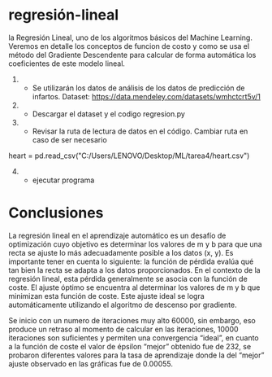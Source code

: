 # regresión-lineal
 la Regresión Lineal, uno de los algoritmos básicos del Machine Learning. Veremos en detalle los conceptos de  funcion de costo y como se usa el método del Gradiente Descendente para calcular de forma automática los coeficientes de este modelo lineal.

1. - Se utilizarán los datos de análisis de los datos de predicción de infartos. 
Dataset: https://data.mendeley.com/datasets/wmhctcrt5v/1 

2. - Descargar el dataset y el codigo regresion.py

3. - Revisar la ruta de lectura de datos en el código. Cambiar ruta en caso de ser necesario

heart = pd.read_csv("C:/Users/LENOVO/Desktop/ML/tarea4/heart.csv")


4. - ejecutar programa

# Conclusiones
La regresión lineal en el aprendizaje automático es un desafío de optimización cuyo objetivo es determinar los valores de m y b para que una recta se ajuste lo más adecuadamente posible a los datos (x, y). Es importante tener en cuenta lo siguiente: la función de pérdida evalúa qué tan bien la recta se adapta a los datos proporcionados. En el contexto de la regresión lineal, esta pérdida generalmente se asocia con la función de coste. El ajuste óptimo se encuentra al determinar los valores de m y b que minimizan esta función de coste. Este ajuste ideal se logra automáticamente utilizando el algoritmo de descenso por gradiente. 

Se inicio con un numero de iteraciones muy alto 60000, sin embargo, eso produce un retraso al momento de calcular en las iteraciones, 10000 iteraciones son suficientes y permiten una convergencia “ideal”, en cuanto a la función de coste el valor de épsilon “mejor” obtenido fue de 232, se probaron diferentes valores para la tasa de aprendizaje donde la del “mejor” ajuste observado en las gráficas fue de 0.00055. 

 
